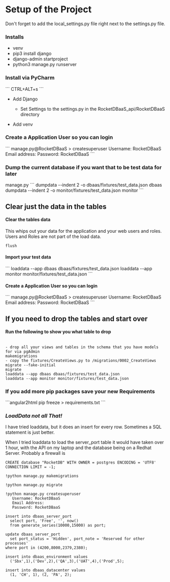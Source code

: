 <h1>Setup of the Project</h1>

Don't forget to add the local_settings.py file right next to the settings.py file.

<h3>Installs</h3>

 * venv
 * pip3 install django
 * django-admin startproject
 * python3 manage.py runserver

<h3>Install via PyCharm</h3>
```
CTRL+ALT+s
```

* Add Django
  * Set Settings to the settings.py in the RocketDBaaS_api/RocketDBaaS directory

* Add venv

<h3>Create a Application User so you can login</h3>
```
manage.py@RocketDBaaS > createsuperuser
Username:  RocketDBaaS
Email address:
Password:  RocketDBaaS
```

<h3>Dump the current database if you want that to be test data for later</h3>
manage.py 
```
dumpdata --indent 2 -o dbaas/fixtures/test_data.json dbaas
dumpdata --indent 2 -o monitor/fixtures/test_data.json monitor
```

<h2>Clear just the data in the tables</h2>
<h4>Clear the tables data</h4>

This whips out your data for the application and your web users and roles.  Users and Roles are not part of the load data.
```
flush
```

<h4>Import your test data</h4>
```
loaddata --app dbaas dbaas/fixtures/test_data.json
loaddata --app monitor monitor/fixtures/test_data.json
```

<h4>Create a Application User so you can login</h4>
```
manage.py@RocketDBaaS > createsuperuser
Username:  RocketDBaaS
Email address:
Password:  RocketDBaaS
```

<h2>If you need to drop the tables and start over</h2>

<h4>Run the following to show you what table to drop</h4>

```

- drop all your views and tables in the schema that you have models for via pgAdmin
makemigrations
- copy the fixtures/CreateViews.py to /migrations/0002_CreateViews
migrate --fake-initial
migrate
loaddata --app dbaas dbaas/fixtures/test_data.json
loaddata --app monitor monitor/fixtures/test_data.json
```

<h3>If you add more pip packages save your new Requirements</h3>
```angular2html
pip freeze > requirements.txt
```

<h3><i>LoadData not all That!</i></h3>
I have tried loaddata, but it does an insert for every row.  Sometimes a SQL statement is just better.

When I tried loaddata to load the server_port table it would have taken over 1 hour, with the API on my laptop and the database being on a Redhat Server.  Probably a firewall is
```sql92
CREATE database "RocketDB" WITH OWNER = postgres ENCODING = 'UTF8' CONNECTION LIMIT = -1;

!python manage.py makemigrations

!python manage.py migrate

!python manage.py createsuperuser
   Username: RocketDBaaS
   Email Address:
   Password: RocketDBaaS
   
insert into dbaas_server_port
  select port, 'Free', '', now()
  from generate_series(10000,15000) as port;
  
update dbaas_server_port
  set port_status = 'Hidden', port_note = 'Reserved for other processes'
where port in (4200,8000,2379,2380);

insert into dbaas_environment values 
  ('Sbx',1),('Dev',2),('QA',3),('UAT',4),('Prod',5);
  
insert into dbaas_datacenter values 
  (1, 'CH', 1), (2, 'PA', 2);
```
